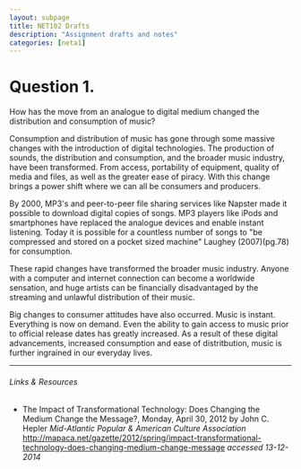 ```yaml
---
layout: subpage
title: NET102 Drafts
description: "Assignment drafts and notes"
categories: [neta1]
---
```


# Question 1.
How has the move from an analogue to digital medium changed the distribution and consumption of music?

   Consumption and distribution of music has gone through some massive changes with the introduction of digital technologies. The production of sounds, the distribution and consumption, and the broader music industry, have been transformed. From access, portability of equipment, quality of media and files, as well as the greater ease of piracy. With this change brings a power shift where we can all be consumers and producers.

   By 2000, MP3's and peer-to-peer file sharing services like Napster made it possible to download digital copies of songs. MP3 players like iPods and smartphones have replaced the analogue devices and enable instant listening. Today it is possible for a countless number of songs to "be compressed and stored on a pocket sized machine" Laughey (2007)(pg.78) for consumption.

   These rapid changes have transformed the broader music industry. Anyone with a computer and internet connection can become a worldwide sensation, and huge artists can be financially disadvantaged by the streaming and unlawful distribution of their music. 

   Big changes to consumer attitudes have also occurred. Music is instant. Everything is now on demand. Even the ability to gain access to music prior to official release dates has greatly increased. As a result of these digital advancements, increased consumption and ease of distritbution, music is further ingrained in our everyday lives.

---


###### Links & Resources
- The Impact of Transformational Technology: Does Changing the Medium Change the Message?, Monday, April 30, 2012
by John C. Hepler *Mid-Atlantic Popular &
 American Culture Association* http://mapaca.net/gazette/2012/spring/impact-transformational-technology-does-changing-medium-change-message *accessed 13-12-2014*
